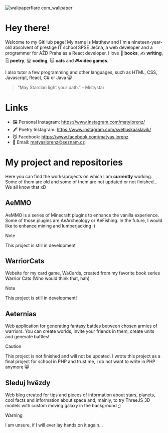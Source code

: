 
![wallpaperflare com_wallpaper](https://github.com/MLorenz04/MLorenz04/assets/83949689/d9a9ae05-9fba-4505-9de2-768dee8bfa2c)


# Hey there! 
Welcome to my GitHub page! My name is Matthew and I´m a nineteen-year-old absolvent of prestige IT school SPŠE Ječná, a web developer and a programmer for AŽD Praha as a React developer. I love 📘 **books**, ✍️ **writing**, 🗒️ **poetry**, 💻 **coding**, :cat: **cats** and 🎮**video games**. 

I also tutor a few programming and other languages, such as HTML, CSS, Javascript, React, C# or Java 😸

> “May Starclan light your path.” - Mistystar

# Links

- 🖼️ Personal Instagram: https://www.instagram.com/matylorenz/
- 🖋️ Poetry Instagram: https://www.instagram.com/svetluskaaslavik/
- 😼 Facebook: https://www.facebook.com/matyas.lorenz
- 📧 Email: matyaslorenz@seznam.cz

# My project and repositories
Here you can find the works/projects on which I am **currently** working. Some of them are old and some of them are not updated or not finished... We all know that xD

## AeMMO
AeMMO is a series of Minecraft plugins to enhance the vanilla experience. Some of those plugins are AeArcheology or AeFishing. In the future, I would like to enhance mining and lumberjacking :)

> [!NOTE]
> This project is still in development


## WarriorCats
 Website for my card game, WaCards, created from my favorite book series Warrior Cats (Who would think that, hah)
 
> [!NOTE]
> This project is still in development!

 
## Aeternias
Web application for generating fantasy battles between chosen armies of warriors. You can create worlds, invite your friends in them, create units and generate battles!

> [!CAUTION]
> This project is not finished and will not be updated. I wrote this project as a final project for school in PHP and trust me, I do not want to write in PHP anymore 😸

## Sleduj hvězdy
Web blog created for tips and pieces of information about stars, planets, cool facts and information about space and, mainly, to try ThreeJS 3D models with custom moving galaxy in the background ;)

> [!WARNING]
> I am unsure, if I will ever lay hands on it again...
